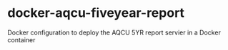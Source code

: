 # docker-aqcu-fiveyear-report
Docker configuration to deploy the AQCU 5YR report servier in a Docker container
